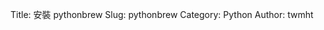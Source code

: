 Title: 安裝 pythonbrew
Slug: pythonbrew
Category: Python
Author: twmht

<script src="https://gist.github.com/twmht/10984610.js"></script>
